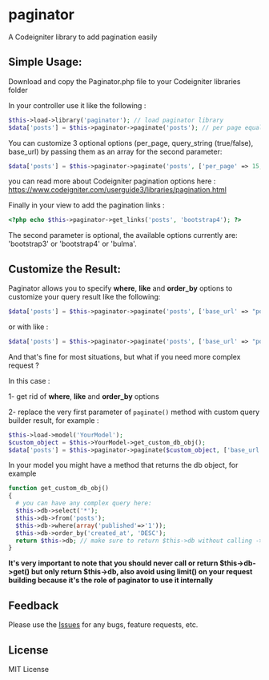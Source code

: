 # paginator
A Codeigniter library to add pagination easily

## Simple Usage:

Download and copy the Paginator.php file to your Codeigniter libraries folder

In your controller use it like the following :

```php
$this->load->library('paginator'); // load paginator library
$data['posts'] = $this->paginator->paginate('posts'); // per page equal 10 by default
```

You can customize 3 optional options (per_page, query_string (true/false), base_url) by passing them as an array for the second parameter:

```php
$data['posts'] = $this->paginator->paginate('posts', ['per_page' => 15, 'query_string' => true, 'base_url' => 'posts']);
```

you can read more about Codeigniter pagination options here : https://www.codeigniter.com/userguide3/libraries/pagination.html


Finally in your view to add the pagination links :

```php
<?php echo $this->paginator->get_links('posts', 'bootstrap4'); ?>
```

The second parameter is optional, the available options currently are: 'bootstrap3' or 'bootstrap4' or 'bulma'. 

## Customize the Result:

Paginator allows you to specify **where**, **like** and **order_by** options to customize your query result like the following:

```php
$data['posts'] = $this->paginator->paginate('posts', ['base_url' => "posts", 'where' => array('published' => '1'), 'order_by' => 'id asc' , 'per_page' => 15]);
```
or with like :

```php
$data['posts'] = $this->paginator->paginate('posts', ['base_url' => "posts", 'like' => array('title' => 'some term here'), 'order_by' => 'id asc' , 'per_page' => 15]);
```

And that's fine for most situations, but what if you need more complex request ? 

In this case :

1- get rid of **where**, **like** and **order_by** options

2- replace the very first parameter of `paginate()` method with custom query builder result, for example :

```php
$this->load->model('YourModel');
$custom_object = $this->YourModel->get_custom_db_obj();
$data['posts'] = $this->paginator->paginate($custom_object, ['base_url' => "posts", 'per_page' => 15]);
```
In your model you might have a method that returns the db object, for example

```php
function get_custom_db_obj()
{
  # you can have any complex query here:
  $this->db->select('*');
  $this->db->from('posts');
  $this->db->where(array('published'=>'1'));
  $this->db->order_by('created_at', 'DESC');
  return $this->db; // make sure to return $this->db without calling ->get() on it
}
```
**It's very important to note that you should never call or return $this->db->get() but only return $this->db, also avoid using limit() on your request building because it's the role of paginator to use it internally**

## Feedback

Please use the [Issues](https://github.com/scratchoo/paginator/issues) for any bugs, feature requests, etc.

## License

MIT License
